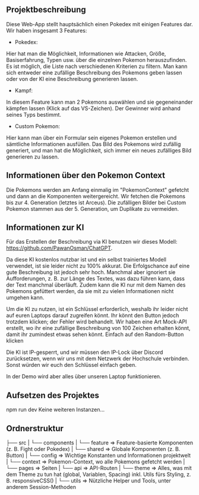## Projektbeschreibung
Diese Web-App stellt hauptsächlich einen Pokedex mit einigen Features dar. Wir haben insgesamt 3 Features:

- Pokedex:

Hier hat man die Möglichkeit, Informationen wie Attacken, Größe, Basiserfahrung, Typen usw. über die einzelnen Pokemon herauszufinden.
Es ist möglich, die Liste nach verschiedenen Kriterien zu filtern.
Man kann sich entweder eine zufällige Beschreibung des Pokemons geben lassen oder von der KI eine Beschreibung generieren lassen.

- Kampf:

In diesem Feature kann man 2 Pokemons auswählen und sie gegeneinander kämpfen lassen (Klick auf das VS-Zeichen).
Der Gewinner wird anhand seines Typs bestimmt.

- Custom Pokemon:

Hier kann man über ein Formular sein eigenes Pokemon erstellen und sämtliche Informationen ausfüllen.
Das Bild des Pokemons wird zufällig generiert, und man hat die Möglichkeit, sich immer ein neues zufälliges Bild generieren zu lassen.

## Informationen über den Pokemon Context
Die Pokemons werden am Anfang einmalig im "PokemonContext" gefetcht und dann an die Komponenten weitergereicht. Wir fetchen die Pokemons bis zur 4. Generation (letztes ist Arceus). Die zufälligen Bilder bei Custom Pokemon stammen aus der 5. Generation, um Duplikate zu vermeiden.

## Informationen zur KI
Für das Erstellen der Beschreibung via KI benutzen wir dieses Modell: https://github.com/PawanOsman/ChatGPT.

Da diese KI kostenlos nutzbar ist und ein selbst trainiertes Modell verwendet, ist sie leider nicht zu 100% akkurat. Die Erfolgschance auf eine gute Beschreibung ist jedoch sehr hoch. Manchmal aber ignoriert sie Aufforderungen, z. B. zur Länge des Textes, was dazu führen kann, dass der Text manchmal überläuft. Zudem kann die KI nur mit dem Namen des Pokemons gefüttert werden, da sie mit zu vielen Informationen nicht umgehen kann.

Um die KI zu nutzen, ist ein Schlüssel erforderlich, weshalb ihr leider nicht auf euren Laptops darauf zugreifen könnt. Ihr könnt den Button jedoch trotzdem klicken; der Fehler wird behandelt. Wir haben eine Art Mock-API erstellt, wo ihr eine zufällige Beschreibung von 100 Zeichen erhalten könnt, damit ihr zumindest etwas sehen könnt. Einfach auf den Random-Button klicken

Die KI ist IP-gesperrt, und wir müssen den IP-Lock über Discord zurücksetzen, wenn wir uns mit dem Netzwerk der Hochschule verbinden. Sonst würden wir euch den Schlüssel einfach geben.

In der Demo wird aber alles über unseren Laptop funktionieren.

## Aufsetzen des Projektes
npm run dev
Keine weiteren Instanzen...

## Ordnerstruktur
├── src
|   └── components
|       └── feature     => Feature-basierte Komponenten (z. B. Fight oder Pokedex) 
|       └── shared      => Globale Komponenten (z. B. Button)
|   └── config          => Wichtige Konstanten und Informationen projektwelt
|   └── context         => Pokemon-Context, wo alle Pokemons gefetcht werden
|   └── pages           => Seiten
|       └── api         => API-Routen
|   └── theme           => Alles, was mit dem Theme zu tun hat (global, Variablen, Spacing) inkl. Utils fürs Styling, z. B. responsiveCSS()
|   └── utils           => Nützliche Helper und Tools, unter anderem Session-Methoden



